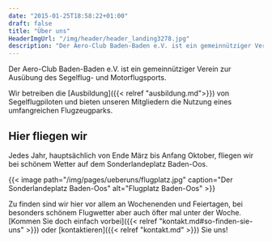 ```yaml
---
date: "2015-01-25T18:58:22+01:00"
draft: false
title: "Über uns"
HeaderImgUrl: "/img/header/header_landing3278.jpg"
description: "Der Aero-Club Baden-Baden e.V. ist ein gemeinnütziger Verein zur Ausübung des Segelflug- und Motorflugsports. Hier finden sie mehr Informationen zu uns."
---
```


Der Aero-Club Baden-Baden e.V. ist ein gemeinnütziger Verein zur Ausübung des Segelflug- und Motorflugsports.

Wir betreiben die [Ausbildung]({{< relref "ausbildung.md">}}) von Segelflugpiloten und bieten unseren Mitgliedern die Nutzung eines umfangreichen Flugzeugparks.

Hier fliegen wir
----------------
Jedes Jahr, hauptsächlich von Ende März bis Anfang Oktober, fliegen wir bei schönem Wetter auf dem Sonderlandeplatz Baden-Oos.

{{< image path="/img/pages/ueberuns/flugplatz.jpg" caption="Der Sonderlandeplatz Baden-Oos" alt="Flugplatz Baden-Oos" >}}

Zu finden sind wir hier vor allem an Wochenenden und Feiertagen, bei besonders schönem Flugwetter aber auch öfter mal unter der Woche.
[Kommen Sie doch einfach vorbei]({{< relref "kontakt.md#so-finden-sie-uns" >}}) oder [kontaktieren]({{< relref "kontakt.md" >}}) Sie uns!
